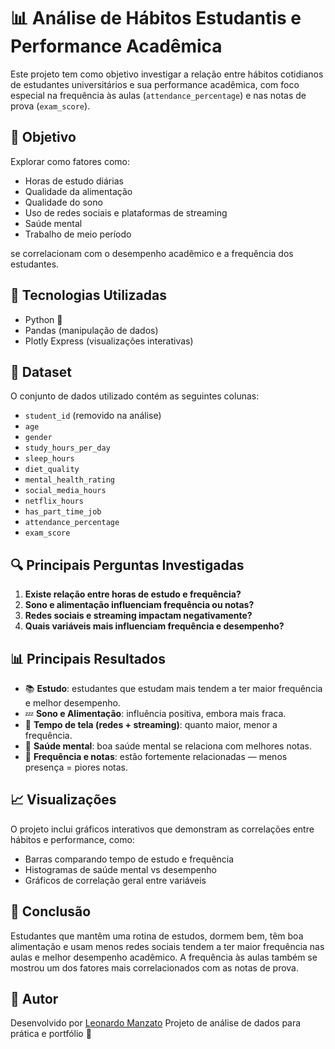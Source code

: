 # 📊 Análise de Hábitos Estudantis e Performance Acadêmica

Este projeto tem como objetivo investigar a relação entre hábitos cotidianos de estudantes universitários e sua performance acadêmica, com foco especial na frequência às aulas (`attendance_percentage`) e nas notas de prova (`exam_score`).

## 🎯 Objetivo

Explorar como fatores como:

- Horas de estudo diárias
- Qualidade da alimentação
- Qualidade do sono
- Uso de redes sociais e plataformas de streaming
- Saúde mental
- Trabalho de meio período

se correlacionam com o desempenho acadêmico e a frequência dos estudantes.

## 🧰 Tecnologias Utilizadas

- Python 🐍
- Pandas (manipulação de dados)
- Plotly Express (visualizações interativas)

## 📁 Dataset

O conjunto de dados utilizado contém as seguintes colunas:

- `student_id` (removido na análise)
- `age`
- `gender`
- `study_hours_per_day`
- `sleep_hours`
- `diet_quality`
- `mental_health_rating`
- `social_media_hours`
- `netflix_hours`
- `has_part_time_job`
- `attendance_percentage`
- `exam_score`

## 🔍 Principais Perguntas Investigadas

1. **Existe relação entre horas de estudo e frequência?**
2. **Sono e alimentação influenciam frequência ou notas?**
3. **Redes sociais e streaming impactam negativamente?**
4. **Quais variáveis mais influenciam frequência e desempenho?**

## 📊 Principais Resultados

- 📚 **Estudo**: estudantes que estudam mais tendem a ter maior frequência e melhor desempenho.
- 💤 **Sono e Alimentação**: influência positiva, embora mais fraca.
- 📱 **Tempo de tela (redes + streaming)**: quanto maior, menor a frequência.
- 🧠 **Saúde mental**: boa saúde mental se relaciona com melhores notas.
- 🏫 **Frequência e notas**: estão fortemente relacionadas — menos presença = piores notas.

## 📈 Visualizações

O projeto inclui gráficos interativos que demonstram as correlações entre hábitos e performance, como:

- Barras comparando tempo de estudo e frequência
- Histogramas de saúde mental vs desempenho
- Gráficos de correlação geral entre variáveis

## 📌 Conclusão

Estudantes que mantêm uma rotina de estudos, dormem bem, têm boa alimentação e usam menos redes sociais tendem a ter maior frequência nas aulas e melhor desempenho acadêmico. A frequência às aulas também se mostrou um dos fatores mais correlacionados com as notas de prova.

## 📎 Autor

Desenvolvido por [Leonardo Manzato](https://github.com/leomzto)
Projeto de análise de dados para prática e portfólio 🚀

